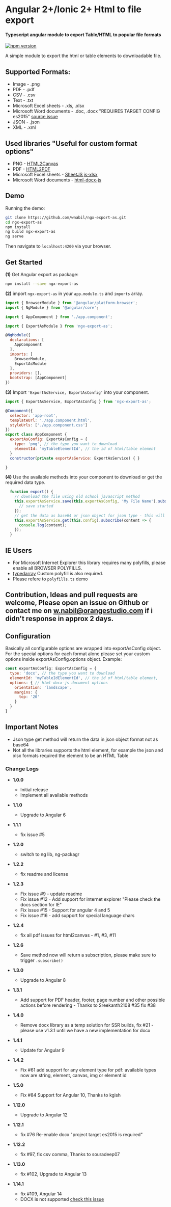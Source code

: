 # Angular 2+/Ionic 2+ Html to file export
#### Typescript angular module to export Table/HTML to popular file formats

[![npm version](https://badge.fury.io/js/ngx-export-as.svg)](https://badge.fury.io/js/ngx-export-as)  

A simple module to export the html or table elements to downloadable file.
## Supported Formats:
  - Image - .png
  - PDF - .pdf
  - CSV - .csv
  - Text - .txt
  - Microsoft Excel sheets - .xls, .xlsx
  - Microsoft Word documents - .doc, .docx "REQUIRES TARGET CONFIG es2015" [source issue](https://github.com/privateOmega/html-to-docx/issues/3#issuecomment-886222607)
  - JSON - .json
  - XML - .xml

## Used libraries "Useful for custom format options"
  - PNG - [HTML2Canvas](https://github.com/niklasvh/html2canvas/)
  - PDF - [HTML2PDF](https://github.com/eKoopmans/html2pdf.js)
  - Microsoft Excel sheets - [SheetJS js-xlsx](https://github.com/SheetJS/js-xlsx)
  - Microsoft Word documents - [html-docx-js](https://github.com/evidenceprime/html-docx-js) 

## Demo
 Running the demo:
```bash
git clone https://github.com/wnabil/ngx-export-as.git
cd ngx-export-as
npm install
ng build ngx-export-as
ng serve
```
Then navigate to `localhost:4200` via your browser.

## Get Started
**(1)** Get Angular export as package:

```bash
npm install --save ngx-export-as
```

**(2)** import `ngx-export-as` in your `app.module.ts` and `imports` array.

```javascript
import { BrowserModule } from '@angular/platform-browser';
import { NgModule } from '@angular/core';

import { AppComponent } from './app.component';

import { ExportAsModule } from 'ngx-export-as';

@NgModule({
  declarations: [
    AppComponent
  ],
  imports: [
    BrowserModule,
    ExportAsModule
  ],
  providers: [],
  bootstrap: [AppComponent]
})
```

**(3)** Import `'ExportAsService, ExportAsConfig'` into your component.

```javascript 
import { ExportAsService, ExportAsConfig } from 'ngx-export-as';

@Component({
  selector: 'app-root',
  templateUrl: './app.component.html',
  styleUrls: ['./app.component.css']
})
export class AppComponent {
  exportAsConfig: ExportAsConfig = {
    type: 'png', // the type you want to download
    elementId: 'myTableElementId', // the id of html/table element
  }
  constructor(private exportAsService: ExportAsService) { }

}
```

**(4)** Use the available methods into your component to download or get the required data type.

```javascript 
  function export() {
    // download the file using old school javascript method
    this.exportAsService.save(this.exportAsConfig, 'My File Name').subscribe(() => {
      // save started
    });
    // get the data as base64 or json object for json type - this will be helpful in ionic or SSR
    this.exportAsService.get(this.config).subscribe(content => {
      console.log(content);
    });
  }
```

## IE Users
 - For Microsoft Internet Explorer this library requires many polyfills, please enable all BROWSER POLYFILLS.
 - [typedarray](https://github.com/inexorabletash/polyfill/blob/master/typedarray.js) Custom polyfill is also required.
 - Please refere to `polyfills.ts` demo

## Contribution, Ideas and pull requests are welcome, Please open an issue on Github or contact me on w.nabil@orangestudio.com if i didn't response in approx 2 days.

## Configuration

Basically all configurable options are wrapped into exportAsConfig object.
For the special options for each format alone please set your custom options inside exportAsConfig.options object.
Example:

```javascript
const exportAsConfig: ExportAsConfig = {
  type: 'docx', // the type you want to download
  elementId: 'myTableIdElementId', // the id of html/table element,
  options: { // html-docx-js document options
    orientation: 'landscape',
    margins: {
      top: '20'
    }
  }
}
```

## Important Notes
  - Json type get method will return the data in json object format not as base64
  - Not all the libraries supports the html element, for example the json and xlsx formats required the element to be an HTML Table

### Change Logs
- **1.0.0**
  - Initial release
  - Implement all available methods

- **1.1.0**
  - Upgrade to Angular 6

- **1.1.1**
  - fix issue #5

- **1.2.0**
  - switch to ng lib, ng-packagr

- **1.2.2**
  - fix readme and license

- **1.2.3**
  - Fix issue #9 - update readme
  - Fix issue #12 - Add support for internet explorer "Please check the docs section for IE"
  - Fix issue #15 - Support for angular 4 and 5
  - Fix issue #16 - add support for special language chars

- **1.2.4**
  - fix all pdf issues for html2canvas - #1, #3, #11

- **1.2.6**
  - Save method now will return a subscription, please make sure to trigger `.subscribe()`

- **1.3.0**
  - Upgrade to Angular 8

- **1.3.1**
  - Add support for PDF header, footer, page number and other possible actions before rendering - Thanks to Sreekanth2108 #35 fix #38

- **1.4.0**
  - Remove docx library as a temp solution for SSR builds, fix #21 - please use v1.3.1 until we have a new implementation for docx

- **1.4.1**
  - Update for Angular 9

- **1.4.2**
  - Fix #61 add support for any element type for pdf: available types now are string, element, canvas, img or element id

- **1.5.0**
  - Fix #84 Support for Angular 10, Thanks to kgish

- **1.12.0**
  - Upgrade to Angular 12

- **1.12.1**
  - fix #76 Re-enable docx "project target es2015 is required"

- **1.12.2**
  - fix #97, fix csv comma, Thanks to souradeep07

- **1.13.0**
  - fix #102, Upgrade to Angular 13

- **1.14.1**
  - fix #109, Angular 14
  - DOCX is not supported [check this issue](https://github.com/privateOmega/html-to-docx/issues/145)
